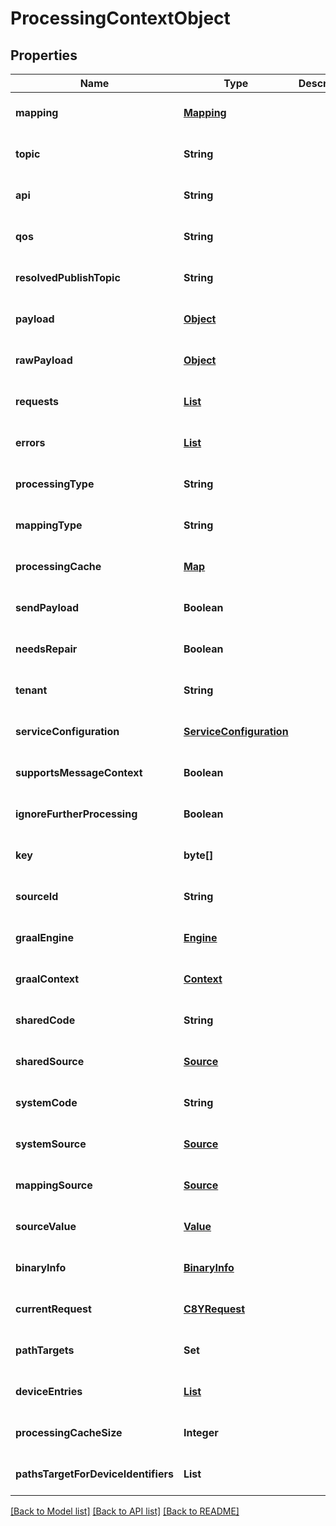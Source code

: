 # ProcessingContextObject
## Properties

| Name | Type | Description | Notes |
|------------ | ------------- | ------------- | -------------|
| **mapping** | [**Mapping**](Mapping.md) |  | [optional] [default to null] |
| **topic** | **String** |  | [optional] [default to null] |
| **api** | **String** |  | [optional] [default to null] |
| **qos** | **String** |  | [optional] [default to null] |
| **resolvedPublishTopic** | **String** |  | [optional] [default to null] |
| **payload** | [**Object**](.md) |  | [optional] [default to null] |
| **rawPayload** | [**Object**](.md) |  | [optional] [default to null] |
| **requests** | [**List**](C8YRequest.md) |  | [optional] [default to null] |
| **errors** | [**List**](C8YRequest_error.md) |  | [optional] [default to null] |
| **processingType** | **String** |  | [optional] [default to null] |
| **mappingType** | **String** |  | [optional] [default to null] |
| **processingCache** | [**Map**](array.md) |  | [optional] [default to null] |
| **sendPayload** | **Boolean** |  | [optional] [default to null] |
| **needsRepair** | **Boolean** |  | [optional] [default to null] |
| **tenant** | **String** |  | [optional] [default to null] |
| **serviceConfiguration** | [**ServiceConfiguration**](ServiceConfiguration.md) |  | [optional] [default to null] |
| **supportsMessageContext** | **Boolean** |  | [optional] [default to null] |
| **ignoreFurtherProcessing** | **Boolean** |  | [optional] [default to null] |
| **key** | **byte[]** |  | [optional] [default to null] |
| **sourceId** | **String** |  | [optional] [default to null] |
| **graalEngine** | [**Engine**](Engine.md) |  | [optional] [default to null] |
| **graalContext** | [**Context**](Context.md) |  | [optional] [default to null] |
| **sharedCode** | **String** |  | [optional] [default to null] |
| **sharedSource** | [**Source**](Source.md) |  | [optional] [default to null] |
| **systemCode** | **String** |  | [optional] [default to null] |
| **systemSource** | [**Source**](Source.md) |  | [optional] [default to null] |
| **mappingSource** | [**Source**](Source.md) |  | [optional] [default to null] |
| **sourceValue** | [**Value**](Value.md) |  | [optional] [default to null] |
| **binaryInfo** | [**BinaryInfo**](BinaryInfo.md) |  | [optional] [default to null] |
| **currentRequest** | [**C8YRequest**](C8YRequest.md) |  | [optional] [default to null] |
| **pathTargets** | **Set** |  | [optional] [default to null] |
| **deviceEntries** | [**List**](SubstituteValue.md) |  | [optional] [default to null] |
| **processingCacheSize** | **Integer** |  | [optional] [default to null] |
| **pathsTargetForDeviceIdentifiers** | **List** |  | [optional] [default to null] |

[[Back to Model list]](../README.md#documentation-for-models) [[Back to API list]](../README.md#documentation-for-api-endpoints) [[Back to README]](../README.md)

